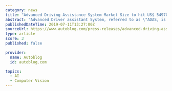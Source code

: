 ```yaml
---
category: news
title: "Advanced Driving Assistance System Market Size to hit US$ 54970 Million by 2025 With a CAGR of 33.6%, Detailed Analysis, Competitive Landscape 2019"
abstract: "Advanced Driver assistant System, referred to as \"ADAS, is using all kinds of sensors installed on the car, in the first place to collect the car inside and outside environment data, static and dynamic object recognition, detecting and tracking techniques ..."
publishedDateTime: 2019-07-11T13:27:00Z
sourceUrl: https://www.autoblog.com/press-releases/advanced-driving-assistance-system-market-size-to-hit-us-54970-million-by-2025-with-a-cagr-of-336-detailed-analysis-competitive-landscape-2019_18970/
type: article
score: 3
published: false

provider:
  name: Autoblog
  id: autoblog.com

topics:
  - AI
  - Computer Vision
---
```

